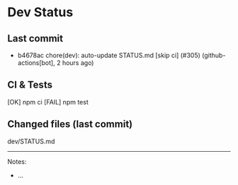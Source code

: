 # Dev Status

## Last commit
- b4678ac chore(dev): auto-update STATUS.md [skip ci] (#305) (github-actions[bot], 2 hours ago)
## CI & Tests
[OK] npm ci
[FAIL] npm test

## Changed files (last commit)
dev/STATUS.md

---
Notes:
- ...

